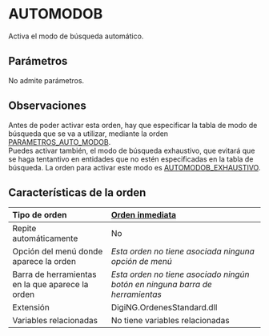 # AUTOMODOB

Activa el modo de búsqueda automático.

## Parámetros

No admite parámetros.

## Observaciones

Antes de poder activar esta orden, hay que especificar la tabla de modo de búsqueda que se va a utilizar, mediante la orden [PARAMETROS\_AUTO\_MODOB](/digi3d-net/referencia/ventana-de-dibujo/ordenes/p/parametros-auto-modob.md).  
Puedes activar también, el modo de búsqueda exhaustivo, que evitará que se haga tentantivo en entidades que no estén especificadas en la tabla de búsqueda. La orden para activar este modo es [AUTOMODOB\_EXHAUSTIVO](/digi3d-net/referencia/ventana-de-dibujo/ordenes/a/automodob-exhaustivo.md).

## Características de la orden

| Tipo de orden | [Orden inmediata](automodob.md) |
| :--- | :--- |
| Repite automáticamente | No |
| Opción del menú donde aparece la orden | _Esta orden no tiene asociada ninguna opción de menú_ |
| Barra de herramientas en la que aparece la orden | _Esta orden no tiene asociado ningún botón en ninguna barra de herramientas_ |
| Extensión | DigiNG.OrdenesStandard.dll |
| Variables relacionadas | No tiene variables relacionadas |

